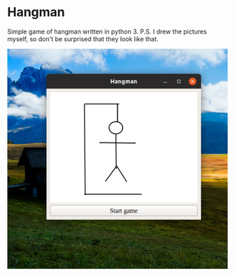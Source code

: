 # Hangman
Simple game of hangman written in python 3.
P.S. I drew the pictures myself, so don't be surprised that they look like that.

![alt text](https://raw.githubusercontent.com/dimitrijekaranfilovic/Hangman/master/images/hangman2.png)
